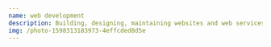 ```yaml
---
name: web development
description: Building, designing, maintaining websites and web services.
img: /photo-1598313183973-4effcded8d5e
---
```

